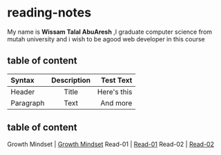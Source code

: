 # reading-notes



My name is **Wissam Talal AbuAresh** ,I graduate computer science from mutah university and i wish to be agood web developer in this course

## table of content 
| Syntax      | Description | Test Text     |
| :---        |    :----:   |          ---: |
| Header      | Title       | Here's this   |
| Paragraph   | Text        | And more      |


## table of content 
       
Growth Mindset | [Growth Mindset](https://wissamtalal9.github.io/reading-note/Growth)
Read-01 | [Read-01](https://wissamtalal9.github.io/reading-note/read-01)
Read-02 | [Read-02](https://wissamtalal9.github.io/reading-note/Read-02)




 


